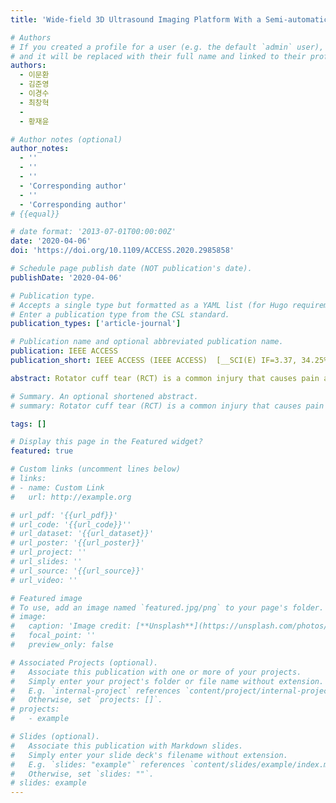 ```yaml
---
title: 'Wide-field 3D Ultrasound Imaging Platform With a Semi-automatic 3D Segmentation Algorithm for Quantitative Analysis of Rotator Cuff Tears'

# Authors
# If you created a profile for a user (e.g. the default `admin` user), write the username (folder name) here
# and it will be replaced with their full name and linked to their profile.
authors:
  - 이문환
  - 김준영
  - 이경수
  - 최창혁
  - 
  - 황재윤

# Author notes (optional)
author_notes:
  - ''
  - ''
  - ''
  - 'Corresponding author'
  - ''
  - 'Corresponding author'
# {{equal}}

# date format: '2013-07-01T00:00:00Z'
date: '2020-04-06'
doi: 'https://doi.org/10.1109/ACCESS.2020.2985858'

# Schedule page publish date (NOT publication's date).
publishDate: '2020-04-06'

# Publication type.
# Accepts a single type but formatted as a YAML list (for Hugo requirements).
# Enter a publication type from the CSL standard.
publication_types: ['article-journal']

# Publication name and optional abbreviated publication name.
publication: IEEE ACCESS
publication_short: IEEE ACCESS (IEEE ACCESS)  [__SCI(E) IF=3.37, 34.25% (Q2)__]

abstract: Rotator cuff tear (RCT) is a common injury that causes pain and disability in adults. The quantitative diagnosis of the RCT can be crucial in determining a treatment plan or monitoring treatment efficacy. Currently, only a few diagnosis tools, such as magnetic resonance imaging (MRI) and ultrasound imaging (US), are utilized for the diagnosis. Specifically, US exhibited comparable performance with MRI while offering a readily available diagnosis of RCTs at a lower cost. However, three-dimensional(3D) US and analysis of the regions are necessary to enable a better diagnosis of RCTs. Therefore, we developed a wide-field 3D US platform with a semi-automatic 3D image segmentation algorithm for 3D quantitative diagnosis of RCTs. The 3D US platform is built based on a conventional 2D US system and obtains 3D US images via linear scanning. With respect to 3D segmentation algorithm based on active contour model, frequency compounding and anisotropic diffusion methods were applied, and their effects on segmentation were discussed. The platform was used for clinical examination after evaluating the platform via the RCT-mimicking phantoms. As verified by the Dice coefficient(average DC- 0.663, volume DC- 0.723), which was approximately up to 50% higher than that obtained with conventional algorithms, the RCT regions segmented by the developed algorithm significantly matched the ground truth. The results indicated that the wide-field 3D US platform with the 3D segmentation algorithm can constitute a useful tool for improving the accuracy in the diagnosis of RCTs, and can eventually lead to better determination of treatment plans and surgical planning.

# Summary. An optional shortened abstract.
# summary: Rotator cuff tear (RCT) is a common injury that causes pain and disability in adults. The quantitative diagnosis of the RCT can be crucial in determining a treatment plan or monitoring treatment efficacy. Currently, only a few diagnosis tools, such as magnetic resonance imaging (MRI) and ultrasound imaging (US), are utilized for the diagnosis. Specifically, US exhibited comparable performance with MRI while offering a readily available diagnosis of RCTs at a lower cost. However, three-dimensional(3D) US and analysis of the regions are necessary to enable a better diagnosis of RCTs. Therefore, we developed a wide-field 3D US platform with a semi-automatic 3D image segmentation algorithm for 3D quantitative diagnosis of RCTs. The 3D US platform is built based on a conventional 2D US system and obtains 3D US images via linear scanning. With respect to 3D segmentation algorithm based on active contour model, frequency compounding and anisotropic diffusion methods were applied, and their effects on segmentation were discussed. The platform was used for clinical examination after evaluating the platform via the RCT-mimicking phantoms. As verified by the Dice coefficient(average DC- 0.663, volume DC- 0.723), which was approximately up to 50% higher than that obtained with conventional algorithms, the RCT regions segmented by the developed algorithm significantly matched the ground truth. The results indicated that the wide-field 3D US platform with the 3D segmentation algorithm can constitute a useful tool for improving the accuracy in the diagnosis of RCTs, and can eventually lead to better determination of treatment plans and surgical planning.

tags: []

# Display this page in the Featured widget?
featured: true

# Custom links (uncomment lines below)
# links:
# - name: Custom Link
#   url: http://example.org

# url_pdf: '{{url_pdf}}'
# url_code: '{{url_code}}''
# url_dataset: '{{url_dataset}}'
# url_poster: '{{url_poster}}'
# url_project: ''
# url_slides: ''
# url_source: '{{url_source}}'
# url_video: ''

# Featured image
# To use, add an image named `featured.jpg/png` to your page's folder.
# image:
#   caption: 'Image credit: [**Unsplash**](https://unsplash.com/photos/pLCdAaMFLTE)'
#   focal_point: ''
#   preview_only: false

# Associated Projects (optional).
#   Associate this publication with one or more of your projects.
#   Simply enter your project's folder or file name without extension.
#   E.g. `internal-project` references `content/project/internal-project/index.md`.
#   Otherwise, set `projects: []`.
# projects:
#   - example

# Slides (optional).
#   Associate this publication with Markdown slides.
#   Simply enter your slide deck's filename without extension.
#   E.g. `slides: "example"` references `content/slides/example/index.md`.
#   Otherwise, set `slides: ""`.
# slides: example
---
```

